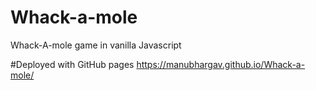 # Whack-a-mole
Whack-A-mole game in vanilla Javascript

#Deployed with GitHub pages
https://manubhargav.github.io/Whack-a-mole/
